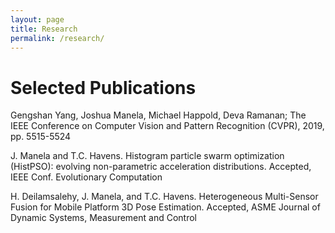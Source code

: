 ```yaml
---
layout: page
title: Research
permalink: /research/
---
```


# Selected Publications
Gengshan Yang, Joshua Manela, Michael Happold, Deva Ramanan;
The IEEE Conference on Computer Vision and Pattern Recognition (CVPR), 2019, pp. 5515-5524

J. Manela and T.C. Havens. Histogram particle swarm optimization (HistPSO): evolving
non-parametric acceleration distributions. Accepted, IEEE Conf. Evolutionary Computation

H. Deilamsalehy, J. Manela, and T.C. Havens. Heterogeneous Multi-Sensor Fusion for Mobile
Platform 3D Pose Estimation. Accepted, ASME Journal of Dynamic Systems, Measurement and
Control
